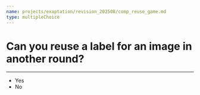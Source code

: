 ```yaml
---
name: projects/exaptation/revision_202508/comp_reuse_game.md
type: multipleChoice
---
```


# Can you reuse a label for an image in another round?

---

- Yes
- No
